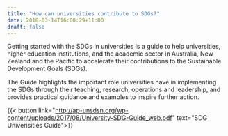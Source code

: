 ```yaml
---
title: "How can universities contribute to SDGs?"
date: 2018-03-14T16:00:29+11:00
draft: false
---
```


Getting started with the SDGs in universities is a guide to help universities, higher education institutions, and the academic sector in Australia, New Zealand and the Pacific to accelerate their contributions to the Sustainable Development Goals (SDGs).

The Guide highlights the important role universities have in implementing the SDGs through their teaching, research, operations and leadership, and provides practical guidance and examples to inspire further action.

{{< button link="http://ap-unsdsn.org/wp-content/uploads/2017/08/University-SDG-Guide_web.pdf" text="SDG Univerisities Guide">}}